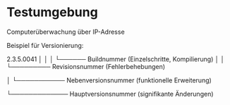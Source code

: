 # Testumgebung
Computerüberwachung über IP-Adresse

Beispiel für Versionierung:

2.3.5.0041
│ │ │  └────── Buildnummer          (Einzelschritte, Kompilierung)
│ │ └───────── Revisionsnummer      (Fehlerbehebungen)

│ └─────────── Nebenversionsnummer  (funktionelle Erweiterung)

└───────────── Hauptversionsnummer  (signifikante Änderungen)



  
